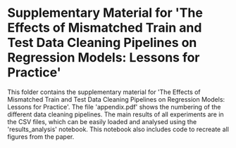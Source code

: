 # Supplementary Material for 'The Effects of Mismatched Train and Test Data Cleaning Pipelines on Regression Models: Lessons for Practice'

This folder contains the supplementary material for 'The Effects of Mismatched Train and Test Data Cleaning Pipelines on Regression Models: Lessons for Practice'. The file 'appendix.pdf' shows the numbering of the different data cleaning pipelines. The main results of all experiments are in the CSV files, which can be easily loaded and analysed using the 'results_analysis' notebook. This notebook also includes code to recreate all figures from the paper.
